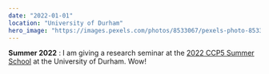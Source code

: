 ```yaml
---
date: "2022-01-01"
location: "University of Durham"
hero_image: "https://images.pexels.com/photos/8533067/pexels-photo-8533067.jpeg?crop=entropy&cs=srgb&dl=pexels-artem-podrez-8533067.jpg&fit=crop&fm=jpg&h=360&w=640"
---
```

**Summer 2022** : I am giving a research seminar at the [2022 CCP5 Summer School](https://summer2022.ccp5.ac.uk) at the University of Durham. Wow!